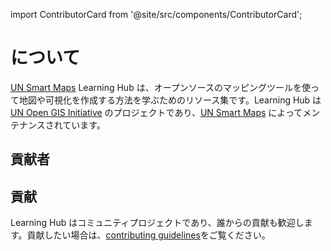 import ContributorCard from '@site/src/components/ContributorCard';

# について

[UN Smart Maps](https://unopengis.github.io/smartmaps) Learning Hub は、オープンソースのマッピングツールを使って地図や可視化を作成する方法を学ぶためのリソース集です。Learning Hub は [UN Open GIS Initiative](https://unopengis.org) のプロジェクトであり、[UN Smart Maps](https://unopengis.github.io/smartmaps) によってメンテナンスされています。


## 貢献者

<div style={{ display: 'flex', flexWrap: 'wrap', justifyContent: 'center' }}>
    <ContributorCard username="hfu" role="UN Smart Maps Lead" />
    <ContributorCard username="albertkun" role="Admin" />
    <ContributorCard username="asahina820" role="Maintainer" />
</div>

## 貢献

Learning Hub はコミュニティプロジェクトであり、誰からの貢献も歓迎します。貢献したい場合は、[contributing guidelines](contributing.md)をご覧ください。